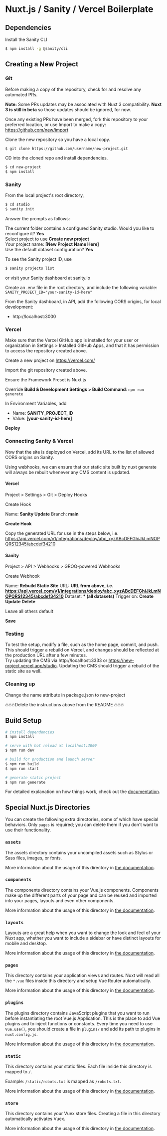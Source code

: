 # Nuxt.js / Sanity / Vercel Boilerplate

## Dependencies
Install the Sanity CLI
```bash
$ npm install -g @sanity/cli
```

## Creating a New Project
### Git
Before making a copy of the repository, check for and resolve any automated PRs.

**Note:** Some PRs updates may be associated with Nuxt 3 compatibility. **Nuxt 3 is still in beta** so those updates should be ignored, for now.

Once any existing PRs have been merged, fork this repository to your preferred location, or use Import to make a copy: https://github.com/new/import

Clone the new repository so you have a local copy.
```bash
$ git clone https://github.com/username/new-project.git
```

CD into the cloned repo and install dependencies.
```bash
$ cd new-project
$ npm install
```

### Sanity
From the local project's root directory,
```bash
$ cd studio
$ sanity init
```
Answer the prompts as follows:

The current folder contains a configured Sanity studio. Would you like to reconfigure it? __Yes__  
Select project to use __Create new project__  
Your project name: __[New Project Name Here]__  
Use the default dataset configuration? __Yes__

To see the Sanity project ID, use
```bash
$ sanity projects list
```
or visit your Sanity dashboard at sanity.io

Create an .env  file in the root directory, and include the following variable:  
``
SANITY_PROJECT_ID="your-sanity-id-here"
``

From the Sanity dashboard, in API, add the following CORS origins, for local development:
- http://localhost:3000

### Vercel
Make sure that the Vercel GitHub app is installed for your user or organization in Settings > Installed GitHub Apps, and that it has permission to access the repository created above.

Create a new project on https://vercel.com/

Import the git repository created above.

Ensure the Framework Preset is Nuxt.js

Override __Build & Development Settings > Build Command__: `npm run generate`

In Environment Variables, add
- Name: __SANITY_PROJECT_ID__
- Value: __[your-sanity-id-here]__

__Deploy__

### Connecting Sanity & Vercel
Now that the site is deployed on Vercel, add its URL to the list of allowed CORS origins on Sanity.

Using webhooks, we can ensure that our static site built by nuxt generate will always be rebuilt whenever any CMS content is updated.
#### Vercel
Project > Settings > Git > Deploy Hooks

Create Hook

Name: __Sanity Update__
Branch: __main__

__Create Hook__

Copy the generated URL for use in the steps below, i.e.
https://api.vercel.com/v1/integrations/deploy/abc_xyzABcDEFGhiJkLmNOPQRS12345/abcdef34210

#### Sanity
Project > API > Webhooks > GROQ-powered Webhooks

Create Webhook

Name: __Rebuild Static Site__
URL: __URL from above, i.e. https://api.vercel.com/v1/integrations/deploy/abc_xyzABcDEFGhiJkLmNOPQRS12345/abcdef34210__
Dataset: __* (all datasets)__
Trigger on: __Create Update Delete__

Leave all others default

__Save__

### Testing
To test the setup, modify a file, such as the home page, commit, and push.  
This should trigger a rebuild on Vercel, and changes should be reflected at the production URL after a few minutes.  
Try updating the CMS via http://localhost:3333 or https://new-project.vercel.app/studio. Updating the CMS should trigger a rebuild of the static site as well.

### Cleaning up
Change the name attribute in package.json to new-project

:fire::fire::fire:Delete the instructions above from the README :fire::fire::fire:
## Build Setup

```bash
# install dependencies
$ npm install

# serve with hot reload at localhost:3000
$ npm run dev

# build for production and launch server
$ npm run build
$ npm run start

# generate static project
$ npm run generate
```

For detailed explanation on how things work, check out the [documentation](https://nuxtjs.org).

## Special Nuxt.js Directories

You can create the following extra directories, some of which have special behaviors. Only `pages` is required; you can delete them if you don't want to use their functionality.

### `assets`

The assets directory contains your uncompiled assets such as Stylus or Sass files, images, or fonts.

More information about the usage of this directory in [the documentation](https://nuxtjs.org/docs/2.x/directory-structure/assets).

### `components`

The components directory contains your Vue.js components. Components make up the different parts of your page and can be reused and imported into your pages, layouts and even other components.

More information about the usage of this directory in [the documentation](https://nuxtjs.org/docs/2.x/directory-structure/components).

### `layouts`

Layouts are a great help when you want to change the look and feel of your Nuxt app, whether you want to include a sidebar or have distinct layouts for mobile and desktop.

More information about the usage of this directory in [the documentation](https://nuxtjs.org/docs/2.x/directory-structure/layouts).


### `pages`

This directory contains your application views and routes. Nuxt will read all the `*.vue` files inside this directory and setup Vue Router automatically.

More information about the usage of this directory in [the documentation](https://nuxtjs.org/docs/2.x/get-started/routing).

### `plugins`

The plugins directory contains JavaScript plugins that you want to run before instantiating the root Vue.js Application. This is the place to add Vue plugins and to inject functions or constants. Every time you need to use `Vue.use()`, you should create a file in `plugins/` and add its path to plugins in `nuxt.config.js`.

More information about the usage of this directory in [the documentation](https://nuxtjs.org/docs/2.x/directory-structure/plugins).

### `static`

This directory contains your static files. Each file inside this directory is mapped to `/`.

Example: `/static/robots.txt` is mapped as `/robots.txt`.

More information about the usage of this directory in [the documentation](https://nuxtjs.org/docs/2.x/directory-structure/static).

### `store`

This directory contains your Vuex store files. Creating a file in this directory automatically activates Vuex.

More information about the usage of this directory in [the documentation](https://nuxtjs.org/docs/2.x/directory-structure/store).
